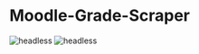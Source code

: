 # Moodle-Grade-Scraper



![headless](https://raw.githubusercontent.com/shilling-caleb-9806/Moodle-Grade-Scraper/master/img/headless.gif)
![headless](https://raw.githubusercontent.com/shilling-caleb-9806/Moodle-Grade-Scraper/master/img/full2.gif)

